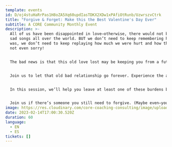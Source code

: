 ```yaml
---
template: events
id: D/oj4stuHaRrPas1H8oZA5Xq60updIasTDKX2XDw1xPAfiOtRunb/UzwrszvCtrk
title: "Forgive & Forget: Make this the Best Valentine's Day Ever"
subtitle: A CORE Community Monthly Event
description: >-
  All of us have been disappointed in love–otherwise, there would not be so many
  sad songs all over the world. BUT we don’t need to keep remembering how bad it
  was, we don’t need to keep replaying how much we were hurt and how that SOB is
  not even sorry!


  The bad news is that this old love lost may be keeping you from a future love gained. This year, we will help you stop hating and start loving again.


  Join us to let that old bad relationship go forever. Experience the amazing relief of releasing old disappointments and toxic relationships. These awful experiences can result in lingering PTSD and create shadows that cloud over your emotions, so you continue to protect yourself, staying small and stuck.


  In this session, we’ll help you leave at least one of these burdens behind forever!  AND what’s even better: you will learn how to do the *Forgive & Forget* process on your own so you can continue to release burdens you no longer want to carry. 


  Join us if there’s someone you still need to forgive. (Maybe even–yourself?)
image: https://res.cloudinary.com/core-coaching-consulting/image/upload/v1668858959/CORE_Community_Logo_V1_g766j3.png
date: 2023-02-14T17:00:30.520Z
duration: 60
language:
  - EN
  - ES
tickets: []
---
```

